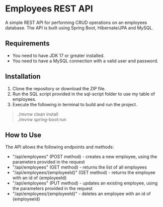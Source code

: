 # Employees REST API
A simple REST API for performing CRUD operations on an employees database. The API is built using Spring Boot, Hibernate/JPA and MySQL.

## Requirements
* You need to have JDK 17 or greater installed.
* You need to have a MySQL connection with a valid user and password.

## Installation
1. Clone the repository or download the ZIP file.
2. Run the SQL script provided in the sql-script folder to use my table of employees.
3. Execute the following in terminal to build and run the project.
> ./mvnw clean install \
> ./mvnw spring-boot:run

## How to Use
The API allows the following endpoints and methods:
* "/api/employees" (POST method) - creates a new employee, using the parameters provided in the request
* "/api/employees" (GET method) - returns the list of all employees
* "/api/employees/{employeeId}" (GET method) - returns the employee with an id of {employeeId}
* "/api/employees" (PUT method) - updates an existing employee, using the parameters provided in the request
* "/api/employees/{employeeId}" - deletes an employee with an id of {employeeId}